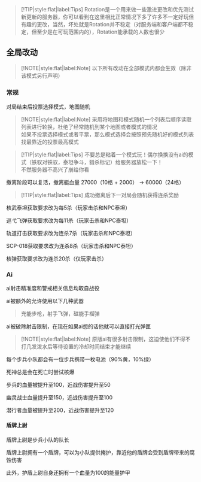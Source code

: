> [!TIP|style:flat|label:Tips]
> Rotation是一个用来做一些激进更改和优先测试新更新的服务器，你可以看到在这里相比正常情况下多了许多不一定好玩但有趣的更改，当然，坏处就是Rotation并不稳定（对服务端和客户端都不稳定，但至少是在可玩范围内的），Rotation能承载的人数也很少

## 全局改动

> [!NOTE|style:flat|label:Note]
> 以下所有改动在全部模式内都会生效（除非该模式另行声明）

### 常规

对局结束后投票选择模式，地图随机

> [!NOTE|style:flat|label:Note]
> 采用将地图和模式随机一个列表后顺序读取列表进行轮换，杜绝了经常随机到某个地图或者模式的情况<br/>
> 如果不投票选择模式或者平票，那么模式选择会按照预先随机好的模式列表找最靠近的投票最高模式

> [!TIP|style:flat|label:Tips]
> 不要总是粘着一个模式玩！偶尔换换没有ai的模式（铁驭对铁驭，泰坦争斗，猎杀标记）给服务器放松一下！<br/>
> 不然服务器不高兴了崩给你看

撤离阶段可以复活，撤离艇血量 27000（10格 + 2000） -> 60000（24格）

> [!TIP|style:flat|label:Tips]
> 成功撤离后下一对局会随机获得连杀奖励

核武泰坦获取要求改为每5杀（玩家击杀和NPC泰坦）

巡弋飞弹获取要求改为每11杀（玩家击杀和NPC泰坦）

轨道打击获取要求改为连杀7杀（玩家击杀和NPC泰坦）

SCP-018获取要求改为连杀8杀（玩家击杀和NPC泰坦）

核弹获取要求改为连杀20杀（仅玩家击杀）

### Ai

ai射击精准度和警戒相关信息均取自战役

ai被额外的允许使用以下几种武器

> 充能步枪，射手飞弹，磁能手榴弹

ai被破除射击限制，在现在如果ai想的话他就可以直接打光弹匣

> [!NOTE|style:flat|label:Note]
> 原版ai有很多射击限制，这迫使他们不得不打几发泼水后等待设置的冷却时间结束才能继续

每个步兵小队都会有一位步兵携带一枚电池（90%黄，10%绿）

死神总是会在死亡时尝试核爆

步兵的血量被提升至100，近战伤害提升至50

幽灵战士血量提升至150，近战伤害提升至100

潜行者血量被提升至200，近战伤害提升至120

#### 盾牌上尉

盾牌上尉是步兵小队的队长

盾牌上尉拥有一个盾牌，可以为小队提供掩护，靠近他的盾牌会受到盾牌带来的腐蚀伤害

此外，护盾上尉自身还拥有一个血量为100的能量护甲